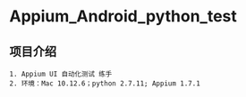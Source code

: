 # Appium_Android_python_test
## 项目介绍
    1. Appium UI 自动化测试 练手
    2. 环境：Mac 10.12.6；python 2.7.11; Appium 1.7.1